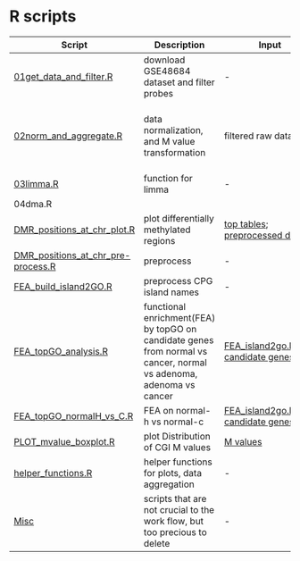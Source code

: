 # R scripts

__Script__|__Description__|__Input__|__Output__|
--------------------------- | -------------|------------- |------------- |
[01get_data_and_filter.R](https://github.com/STAT540-UBC/yy_team01_colorectal-cancer_STAT540_2015/blob/master/rscripts/01get_data_and_filter.R) | download GSE48684 dataset and filter probes| - | filtered raw data|
[02norm_and_aggregate.R](https://github.com/STAT540-UBC/yy_team01_colorectal-cancer_STAT540_2015/blob/master/rscripts/02norm_and_aggregate.R)| data normalization, and M value transformation |filtered raw data |normalized beta value; <br> aggregated CGI(beta value); <br> aggregated CGI(M value)|
[03limma.R](https://github.com/STAT540-UBC/yy_team01_colorectal-cancer_STAT540_2015/blob/master/rscripts/03limma.R)| function for limma| - | - |
04dma.R| | | |
[DMR_positions_at_chr_plot.R](https://github.com/STAT540-UBC/yy_team01_colorectal-cancer_STAT540_2015/blob/master/rscripts/DMR_positions_at_chr_plot.R)| plot differentially methylated regions | [top tables](https://github.com/STAT540-UBC/yy_team01_colorectal-cancer_STAT540_2015/tree/master/data/topTables); <br> [preprocessed data](https://github.com/STAT540-UBC/yy_team01_colorectal-cancer_STAT540_2015/blob/master/rscripts/DMR_positions_at_chr_pre-process.R) | [plots](https://github.com/STAT540-UBC/yy_team01_colorectal-cancer_STAT540_2015/tree/master/analysis_reports/06positions_at_DMR)|
[DMR_positions_at_chr_pre-process.R](https://github.com/STAT540-UBC/yy_team01_colorectal-cancer_STAT540_2015/blob/master/rscripts/DMR_positions_at_chr_pre-process.R)| preprocess | - | preprocessed data|
[FEA_build_island2GO.R](https://github.com/STAT540-UBC/yy_team01_colorectal-cancer_STAT540_2015/blob/master/rscripts/FEA_build_island2GO.R)| preprocess CPG island names | - | FEA_island2go.Rdata |
[FEA_topGO_analysis.R](https://github.com/STAT540-UBC/yy_team01_colorectal-cancer_STAT540_2015/blob/master/rscripts/FEA_topGO_analysis.R)| functional enrichment(FEA) by topGO on candidate genes from normal vs cancer, normal vs adenoma, adenoma vs cancer| [FEA_island2go.Rdata](https://github.com/STAT540-UBC/yy_team01_colorectal-cancer_STAT540_2015/blob/master/rscripts/FEA_build_island2GO.R); <br>[candidate genes](https://github.com/STAT540-UBC/yy_team01_colorectal-cancer_STAT540_2015/tree/master/analysis_reports/topGenes)| [enrichment table](https://github.com/STAT540-UBC/yy_team01_colorectal-cancer_STAT540_2015/blob/master/data/FEA/1e-04/enrichment_table.tsv); <br>[plot-1](https://github.com/STAT540-UBC/yy_team01_colorectal-cancer_STAT540_2015/blob/master/data/FEA/1e-04/Fisher_top5nodes.png); [plot-2](https://github.com/STAT540-UBC/yy_team01_colorectal-cancer_STAT540_2015/blob/master/data/FEA/1e-04/KS_top15nodes.png) |
[FEA_topGO_normalH_vs_C.R](https://github.com/STAT540-UBC/yy_team01_colorectal-cancer_STAT540_2015/blob/master/rscripts/FEA_topGO_normalH_vs_C.R)| FEA on normal-h vs normal-c|  [FEA_island2go.Rdata](https://github.com/STAT540-UBC/yy_team01_colorectal-cancer_STAT540_2015/blob/master/rscripts/FEA_build_island2GO.R); <br>[candidate genes](https://github.com/STAT540-UBC/yy_team01_colorectal-cancer_STAT540_2015/blob/master/data/topTables/normalC_vs_normalH.tsv)| [enrichment tables](https://github.com/STAT540-UBC/yy_team01_colorectal-cancer_STAT540_2015/tree/master/data/FEA/normal_HC_1e-04)|
[PLOT_mvalue_boxplot.R](https://github.com/STAT540-UBC/yy_team01_colorectal-cancer_STAT540_2015/blob/master/rscripts/PLOT_mvalue_boxplot.R)| plot Distribution of CGI M values| [M values](https://github.com/STAT540-UBC/yy_team01_colorectal-cancer_STAT540_2015/blob/master/rscripts/02norm_and_aggregate.R)| [M value box plot](https://github.com/STAT540-UBC/yy_team01_colorectal-cancer_STAT540_2015/blob/master/figures/dataQC_boxplot.png)|
[helper_functions.R](https://github.com/STAT540-UBC/yy_team01_colorectal-cancer_STAT540_2015/blob/master/rscripts/helper_functions.R)| helper functions for plots, data aggregation | - | -|
[Misc](https://github.com/STAT540-UBC/yy_team01_colorectal-cancer_STAT540_2015/tree/master/rscripts/Misc)|scripts that are not crucial to the work flow, but too precious to delete| - | -|